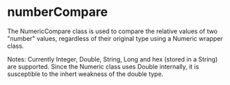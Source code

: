 # numberCompare

The NumericCompare class is used to compare the relative values of two "number" values, regardless of their original 
type using a Numeric wrapper class. 

Notes:
Currently Integer, Double, String, Long and hex (stored in a String) are supported.
Since the Numeric class uses Double internally, it is susceptible to the inhert weakness of the double type.
